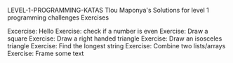 LEVEL-1-PROGRAMMING-KATAS
Tlou Maponya's Solutions for level 1 programming challenges Exercises

Excercise: Hello
Exercise: check if a number is even
Exercise: Draw a square
Exercise: Draw a right handed triangle
Exercise: Draw an isosceles triangle
Exercise: Find the longest string
Exercise: Combine two lists/arrays
Exercise: Frame some text
